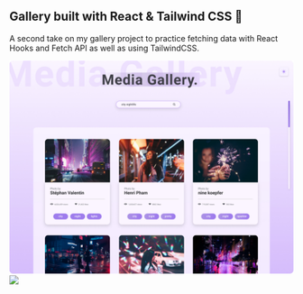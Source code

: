 ## Gallery built with React & Tailwind CSS 💪

A second take on my gallery project to practice fetching data with React Hooks and Fetch API as well as using TailwindCSS.

![](./MediaGalleryLight.jpg)
![](./MediaGalleryDark.jpg)
